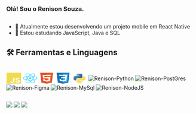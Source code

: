 ### Olá! Sou o Renison Souza.

 ##

- 🔭 Atualmente estou desenvolvendo um projeto mobile em React Native
- 🌱 Estou estudando JavaScript, Java e SQL

## 🛠 Ferramentas e Linguagens

<div style="display: inline_block"><br>
  
  
  <img align="center" alt="Renison-Js" height="30" width="40" src="https://raw.githubusercontent.com/devicons/devicon/master/icons/javascript/javascript-plain.svg">
  
  <img align="center" alt="Renison-Ts" height="30" width="40" src="https://raw.githubusercontent.com/devicons/devicon/master/icons/react/react-original.svg">
  
  <img align="center" alt="Renison-HTML" height="30" width="40" src="https://raw.githubusercontent.com/devicons/devicon/master/icons/html5/html5-original.svg">
  
  <img align="center" alt="Renison-CSS" height="30" width="40" src="https://raw.githubusercontent.com/devicons/devicon/master/icons/css3/css3-original.svg">
  
  <img align="center" alt="Renison-Python" height="30" width="40" src="https://raw.githubusercontent.com/devicons/devicon/master/icons/python/python-original.svg">
  
  <img align="center" alt="Renison-Python" height="30" width="40" src="https://cdn.jsdelivr.net/gh/devicons/devicon/icons/c/c-original.svg">
   
 <img align="center" alt="Renison-PostGres" height="30" width="40" src="https://cdn.jsdelivr.net/gh/devicons/devicon/icons/postgresql/postgresql-original-wordmark.svg">
  <img align="center" alt="Renison-Figma" height="30" width="40" src="https://cdn.jsdelivr.net/gh/devicons/devicon/icons/figma/figma-original.svg">  
   <img align="center" alt="Renison-MySql" height="30" width="40" src="https://cdn.jsdelivr.net/gh/devicons/devicon/icons/mysql/mysql-original-wordmark.svg">   
   <img align="center" alt="Renison-NodeJS" height="30" width="40" src="https://cdn.jsdelivr.net/gh/devicons/devicon/icons/nodejs/nodejs-original.svg">   

</div>

 ##
 
<div> 
  <a href="https://instagram.com/renison_" target="_blank"><img src="https://img.shields.io/badge/-Instagram-%23E4405F?style=for-the-badge&logo=instagram&logoColor=white" target="_blank"></a>
  <a href = "mailto:souz.renison@gmail.com"><img src="https://img.shields.io/badge/-Gmail-%23333?style=for-the-badge&logo=gmail&logoColor=white" target="_blank"></a>
  <a href="https://www.linkedin.com/in/renison-souza/" target="_blank"><img src="https://img.shields.io/badge/-LinkedIn-%230077B5?style=for-the-badge&logo=linkedin&logoColor=white" target="_blank"></a> 
  
</div>
